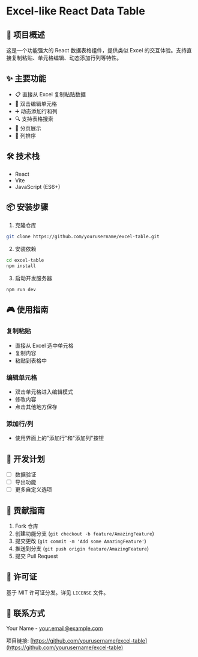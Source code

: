 # Excel-like React Data Table

## 🚀 项目概述

这是一个功能强大的 React 数据表格组件，提供类似 Excel 的交互体验。支持直接复制粘贴、单元格编辑、动态添加行列等特性。

## ✨ 主要功能

- 📋 直接从 Excel 复制粘贴数据
- 📝 双击编辑单元格
- ➕ 动态添加行和列
- 🔍 支持表格搜索
- 📄 分页展示
- 🔢 列排序

## 🛠 技术栈

- React
- Vite
- JavaScript (ES6+)

## 📦 安装步骤

1. 克隆仓库
```bash
git clone https://github.com/yourusername/excel-table.git
```

2. 安装依赖
```bash
cd excel-table
npm install
```

3. 启动开发服务器
```bash
npm run dev
```

## 🎮 使用指南

### 复制粘贴
- 直接从 Excel 选中单元格
- 复制内容
- 粘贴到表格中

### 编辑单元格
- 双击单元格进入编辑模式
- 修改内容
- 点击其他地方保存

### 添加行/列
- 使用界面上的"添加行"和"添加列"按钮

## 🔧 开发计划

- [ ] 数据验证
- [ ] 导出功能
- [ ] 更多自定义选项

## 🤝 贡献指南

1. Fork 仓库
2. 创建功能分支 (`git checkout -b feature/AmazingFeature`)
3. 提交更改 (`git commit -m 'Add some AmazingFeature'`)
4. 推送到分支 (`git push origin feature/AmazingFeature`)
5. 提交 Pull Request

## 📄 许可证

基于 MIT 许可证分发。详见 `LICENSE` 文件。

## 📧 联系方式

Your Name - your.email@example.com

项目链接: [https://github.com/yourusername/excel-table](https://github.com/yourusername/excel-table)
